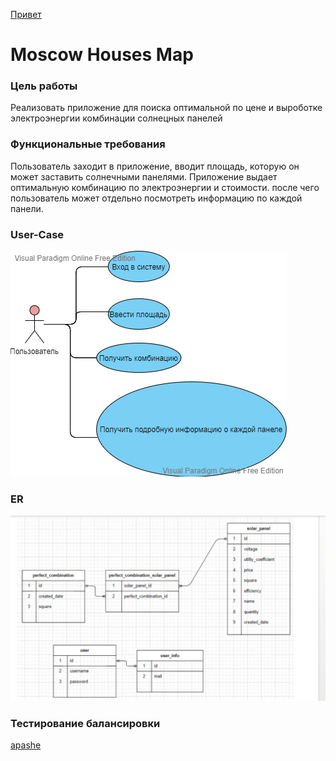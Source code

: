 <a href="https://ru.stackoverflow.com/questions/449679/Случайно-форкнул-проект-в-github-как-теперь-его-удалить">Привет</a>

# Moscow Houses Map    
     
### Цель работы
Реализовать приложение для поиска оптимальной по цене и выроботке электроэнергии комбинации солнецных панелей


### Функциональные требования   
Пользователь заходит в приложение, вводит площадь, которую он может заставить солнечными панелями. Приложение выдает оптимальную комбинацию по электроэнергии и стоимости. после чего пользователь может отдельно посмотреть информацию по каждой панели.  


### User-Case   
![usercase](ATM.png)     


### ER   
![er](bd.jpg)


### Тестирование балансировки   
[apashe](apashe-res.md)
